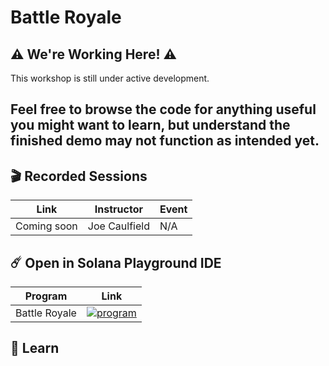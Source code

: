 # Battle Royale

## ⚠️ We're Working Here! ⚠️
This workshop is still under active development.   
   
Feel free to browse the code for anything useful you might want to learn, but understand the finished demo may not function as intended yet.
---
## 🎬 Recorded Sessions
| Link | Instructor | Event |
| ---- | ---------- | ----- |
| Coming soon | Joe Caulfield | N/A |

## ☄️ Open in Solana Playground IDE
| Program | Link |
| -------------------- | --------------------------------------- |
| Battle Royale | [ ![program](https://ik.imagekit.io/mkpjlhtny/solpg_button_zWM8WlPKs.svg?ik-sdk-version=javascript-1.4.3&updatedAt=1662621556513)](  https://beta.solpg.io/github/https://github.com/Solana-Workshops/battle-royale/tree/main/program) |

## 📗 Learn
